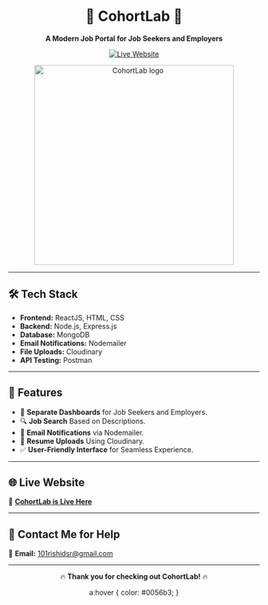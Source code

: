 <div align="center">

# 🚀 **CohortLab** 💼

**A Modern Job Portal for Job Seekers and Employers**

[![Live Website](https://img.shields.io/badge/Website-Live-blue?style=for-the-badge)](https://job-cohortlab.onrender.com/)

<p align="center">
  <img src="https://github.com/user-attachments/assets/03373fc2-bca9-4296-ac3b-32c3549d65e4" alt="CohortLab logo" width="400"/>
</p>

</div>

---

## 🛠️ **Tech Stack**

- **Frontend:** ReactJS, HTML, CSS  
- **Backend:** Node.js, Express.js  
- **Database:** MongoDB  
- **Email Notifications:** Nodemailer  
- **File Uploads:** Cloudinary  
- **API Testing:** Postman  

---

## 🚀 **Features**

- 📝 **Separate Dashboards** for Job Seekers and Employers.  
- 🔍 **Job Search** Based on Descriptions.  
- 📧 **Email Notifications** via Nodemailer.  
- 📄 **Resume Uploads** Using Cloudinary.  
- ✅ **User-Friendly Interface** for Seamless Experience.  

---

## 🌐 **Live Website**

🔗 [**CohortLab is Live Here**](https://job-cohortlab.onrender.com/)

---

## 💬 **Contact Me for Help**

📧 **Email:** [101rishidsr@gmail.com](mailto:101rishidsr@gmail.com)

---

<div align="center">

🔥 **Thank you for checking out CohortLab!** 🔥



  a:hover {
    color: #0056b3;
  }
</style>
